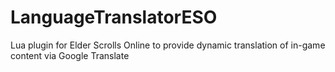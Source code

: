LanguageTranslatorESO
=====================

Lua plugin for Elder Scrolls Online to provide dynamic translation of in-game content via Google Translate
